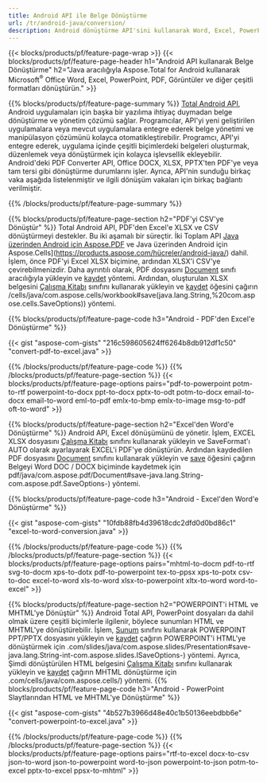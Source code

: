 ```yaml
---
title: Android API ile Belge Dönüştürme 
url: /tr/android-java/conversion/
description: Android dönüştürme API'sini kullanarak Word, Excel, PowerPoint, HTML, PDF ve Görüntü formatlarını dönüştürün. Android, Office docx, xlsx, pptx'i PDF'ye dönüştürür. 
---
```


{{< blocks/products/pf/feature-page-wrap >}}
{{< blocks/products/pf/feature-page-header h1="Android API kullanarak Belge Dönüştürme" h2="Java aracılığıyla Aspose.Total for Android kullanarak Microsoft<sup>&reg;</sup> Office Word, Excel, PowerPoint, PDF, Görüntüler ve diğer çeşitli formatları dönüştürün." >}}

{{% blocks/products/pf/feature-page-summary %}}
[Total Android API](https://products.aspose.com/total/android-java/), Android uygulamaları için başka bir yazılıma ihtiyaç duymadan belge dönüştürme ve yönetim çözümü sağlar. Programcılar, API'yi yeni geliştirilen uygulamalara veya mevcut uygulamalara entegre ederek belge yönetimi ve manipülasyon çözümünü kolayca otomatikleştirebilir. Programcı, API'yi entegre ederek, uygulama içinde çeşitli biçimlerdeki belgeleri oluşturmak, düzenlemek veya dönüştürmek için kolayca işlevsellik ekleyebilir. Android'deki PDF Converter API, Office DOCX, XLSX, PPTX'ten PDF'ye veya tam tersi gibi dönüştürme durumlarını işler. Ayrıca, API'nin sunduğu birkaç vaka aşağıda listelenmiştir ve ilgili dönüşüm vakaları için birkaç bağlantı verilmiştir. 

{{% /blocks/products/pf/feature-page-summary  %}}

{{% blocks/products/pf/feature-page-section  h2="PDF'yi CSV'ye Dönüştür" %}}
Total Android API, PDF'den Excel'e XLSX ve CSV dönüştürmeyi destekler. Bu iki aşamalı bir süreçtir. İki Toplam API [Java üzerinden Android için Aspose.PDF](https://products.aspose.com/pdf/android-java/) ve Java üzerinden Android için Aspose.Cells](https://products.aspose.com/hücreler/android-java/) dahil. İşlem, önce PDF'yi Excel XLSX biçimine, ardından XLSX'i CSV'ye çevirebilmenizdir. Daha ayrıntılı olarak, PDF dosyasını [Document](https://reference.aspose.com/pdf/java/com.aspose.pdf/Document) sınıfı aracılığıyla yükleyin ve [kaydet](https://reference.aspose.com/pdf/java/com.aspose.pdf/Document#save-java.lang.String-com.aspose.pdf.SaveOptions-) yöntemi. Ardından, oluşturulan XLSX belgesini [Çalışma Kitabı](https://reference.aspose.com/cells/java/com.aspose.cells/Workbook) sınıfını kullanarak yükleyin ve [kaydet](https://reference.aspose.com) öğesini çağırın /cells/java/com.aspose.cells/workbook#save(java.lang.String,%20com.aspose.cells.SaveOptions)) yöntemi.

{{% blocks/products/pf/feature-page-code h3="Android - PDF'den Excel'e Dönüştürme" %}}

{{< gist "aspose-com-gists" "216c598605624ff6264b8db912df1c50" "convert-pdf-to-excel.java" >}}

{{% /blocks/products/pf/feature-page-code  %}}
{{% /blocks/products/pf/feature-page-section %}}
{{< blocks/products/pf/feature-page-options pairs="pdf-to-powerpoint potm-to-rtf powerpoint-to-docx ppt-to-docx pptx-to-odt potm-to-docx email-to-docx email-to-word eml-to-pdf emlx-to-bmp emlx-to-image msg-to-pdf oft-to-word" >}}


{{% blocks/products/pf/feature-page-section  h2="Excel'den Word'e Dönüştürme" %}}
Android API, Excel dönüşümünü de yönetir. İşlem, EXCEL XLSX dosyasını [Çalışma Kitabı](https://reference.aspose.com/cells/java/com.aspose.cells/Workbook) sınıfını kullanarak yükleyin ve SaveFormat'ı AUTO olarak ayarlayarak EXCEL'i PDF'ye dönüştürün. Ardından kaydedilen PDF dosyasını [Document](https://reference.aspose.com/pdf/java/com.aspose.pdf/Document) sınıfını kullanarak yükleyin ve [save](https://reference.aspose.com/) öğesini çağırın Belgeyi Word DOC / DOCX biçiminde kaydetmek için pdf/java/com.aspose.pdf/Document#save-java.lang.String-com.aspose.pdf.SaveOptions-) yöntemi.

{{% blocks/products/pf/feature-page-code h3="Android - Excel'den Word'e Dönüştürme" %}}

{{< gist "aspose-com-gists" "10fdb88fb4d39618cdc2dfd0d0bd86c1" "excel-to-word-conversion.java" >}}

{{% /blocks/products/pf/feature-page-code  %}}
{{% /blocks/products/pf/feature-page-section %}}
{{< blocks/products/pf/feature-page-options pairs="mhtml-to-docm pdf-to-rtf svg-to-docm xps-to-dotx pdf-to-powerpoint tex-to-ppsx xps-to-potx csv-to-doc excel-to-word xls-to-word xlsx-to-powerpoint xltx-to-word word-to-excel" >}}

{{% blocks/products/pf/feature-page-section  h2="POWERPOINT'i HTML ve MHTML'ye Dönüştür" %}}
Android Total API, PowerPoint dosyaları da dahil olmak üzere çeşitli biçimlerle ilgilenir, böylece sunumları HTML ve MHTML'ye dönüştürebilir. İşlem, [Sunum](https://reference.aspose.com/slides/java/com.aspose.slides/Presentation) sınıfını kullanarak POWERPOINT PPT/PPTX dosyasını yükleyin ve [kaydet](https://reference.aspose) çağırın POWERPOINT'i HTML'ye dönüştürmek için .com/slides/java/com.aspose.slides/Presentation#save-java.lang.String-int-com.aspose.slides.ISaveOptions-) yöntemi. Ayrıca, Şimdi dönüştürülen HTML belgesini [Çalışma Kitabı](https://reference.aspose.com/cells/java/com.aspose.cells/Workbook) sınıfını kullanarak yükleyin ve [kaydet](https://reference.aspose) çağırın MHTML dönüştürme için .com/cells/java/com.aspose.cells/) yöntemi. 
{{% blocks/products/pf/feature-page-code h3="Android - PowerPoint Slaytlarından HTML ve MHTML'ye Dönüştürme" %}}

{{< gist "aspose-com-gists" "4b527b3966d48e40c1b50136eebdbb6e" "convert-powerpoint-to-excel.java" >}}


{{% /blocks/products/pf/feature-page-code  %}}
{{% /blocks/products/pf/feature-page-section %}}
{{< blocks/products/pf/feature-page-options pairs="rtf-to-excel docx-to-csv json-to-word json-to-powerpoint word-to-json powerpoint-to-json potm-to-excel pptx-to-excel ppsx-to-mhtml" >}}
